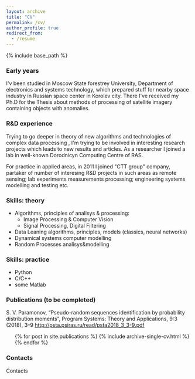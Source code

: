 ```yaml
---
layout: archive
title: "CV"
permalink: /cv/
author_profile: true
redirect_from:
  - /resume
---
```


{% include base_path %}

### Early years

I'v been studied in Moscow State forestrey University, 
Department of electronics and systems technology, 
which prepared stuff for nearby space industry in Russian space center in Korolev city.
There I've received my Ph.D for the Thesis about methods of processing of satellite imagery containing objects with anomalies.

### R&D experience

Trying to go deeper in theory of new algorithms and technologies of complex data processing , I'm trying to be involved in interesting research projects which leads to new results and articles. As a researcher I joined a lab in well-known Dorodnicyn Computing Centre
of RAS.

For practice in applied areas, in 2011 I joined "CTT group" company, partaker of number of interesing R&D projects in such areas as remote sensing; lab experiments measurements processing; engineering systems modelling and testing etc. 
  
### Skills: theory

* Algorithms, principles of analisys & processing:
  * Image Processing & Computer Vision
  * Signal Processing, Digital Filtering
* Data Leaning algorithms, principles, models (classics, neural networks)
* Dynamical systems computer modelling
* Random Processes analisys&modelling

### Skills: practice

* Python
* C/C++ 
* some Matlab

### Publications (to be completed)

S. V. Paramonov, “Pseudo-random sequences identification by probability distribution moments”, Program Systems: Theory and Applications, 9:3 (2018), 3–9
http://psta.psiras.ru/read/psta2018_3_3-9.pdf 

  <ul>{% for post in site.publications %}
    {% include archive-single-cv.html %}
  {% endfor %}</ul>

### Contacts

Contacts
